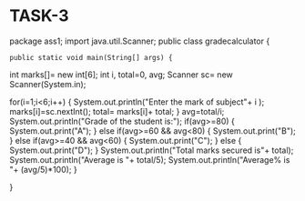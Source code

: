 # TASK-3
package ass1;
import java.util.Scanner;
public class gradecalculator {

	public static void main(String[] args) {
int marks[]= new int[6];
int i, total=0, avg;
Scanner sc= new Scanner(System.in);

for(i=1;i<6;i++) {
	System.out.println("Enter the mark of subject"+ i );
	marks[i]=sc.nextInt();
	total= marks[i]+ total;
}
avg=total/i;
System.out.println("Grade of the student is:");
if(avg>=80)
{
    System.out.print("A");
}
else if(avg>=60 && avg<80)
{
   System.out.print("B");
} 
else if(avg>=40 && avg<60)
{
    System.out.print("C");
}
else
{
    System.out.print("D");
}
System.out.println("Total marks secured is"+ total);
System.out.println("Average is "+ total/5);
System.out.println("Average% is "+ (avg/5)*100);
}
	
}
